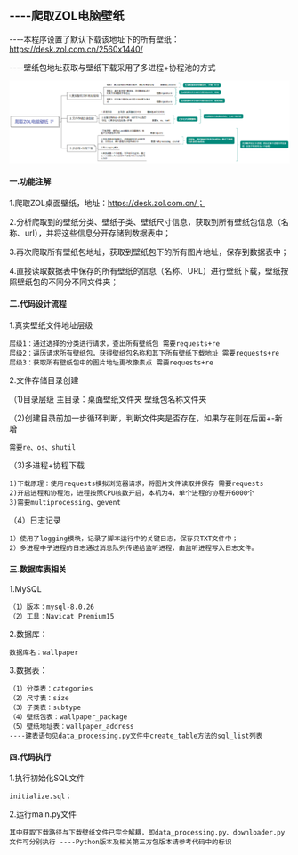 ## ----爬取ZOL电脑壁纸

----本程序设置了默认下载该地址下的所有壁纸：https://desk.zol.com.cn/2560x1440/

----壁纸包地址获取与壁纸下载采用了多进程+协程池的方式

![img.png](img.png)

#### 一.功能注解

1.爬取ZOL桌面壁纸，地址：https://desk.zol.com.cn/；

2.分析爬取到的壁纸分类、壁纸子类、壁纸尺寸信息，获取到所有壁纸包信息（名称、url），并将这些信息分开存储到数据表中；

3.再次爬取所有壁纸包地址，获取到壁纸包下的所有图片地址，保存到数据表中；

4.直接读取数据表中保存的所有壁纸的信息（名称、URL）进行壁纸下载，壁纸按照壁纸包的不同分不同文件夹；

#### 二.代码设计流程

1.真实壁纸文件地址层级

    层级1：通过选择的分类进行请求，查出所有壁纸包 需要requests+re
    层级2：遍历请求所有壁纸包，获得壁纸包名称和其下所有壁纸下载地址 需要requests+re
    层级3：获取所有壁纸包中的图片地址更改像素点 需要requests+re

2.文件存储目录创建

（1)目录层级 主目录：桌面壁纸文件夹 壁纸包名称文件夹

（2)创建目录前加一步循环判断，判断文件夹是否存在，如果存在则在后面+-新增

    需要re、os、shutil 

（3)多进程+协程下载

    1)下载原理：使用requests模拟浏览器请求，将图片文件读取并保存 需要requests 
    2)开启进程和协程池，进程按照CPU核数开启，本机为4，单个进程的协程开6000个
    3)需要multiprocessing、gevent

（4）日志记录

    1）使用了logging模块，记录了脚本运行中的关键日志，保存只TXT文件中；
    2）多进程中子进程的日志通过消息队列传递给监听进程，由监听进程写入日志文件。

#### 三.数据库表相关

1.MySQL

    （1）版本：mysql-8.0.26 
    （2）工具：Navicat Premium15

2.数据库：

    数据库名：wallpaper

3.数据表：

    （1）分类表：categories 
    （2）尺寸表：size 
    （3）子类表：subtype
    （4）壁纸包表：wallpaper_package 
    （5）壁纸地址表：wallpaper_address 
    ----建表语句见data_processing.py文件中create_table方法的sql_list列表

#### 四.代码执行

1.执行初始化SQL文件

    initialize.sql；

2.运行main.py文件

    其中获取下载路径与下载壁纸文件已完全解耦，即data_processing.py、downloader.py文件可分别执行 ----Python版本及相关第三方包版本请参考代码中的标识